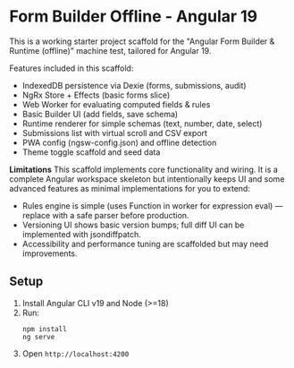 # Form Builder Offline - Angular 19

This is a working starter project scaffold for the "Angular Form Builder & Runtime (offline)" machine test, tailored for Angular 19.

Features included in this scaffold:

- IndexedDB persistence via Dexie (forms, submissions, audit)
- NgRx Store + Effects (basic forms slice)
- Web Worker for evaluating computed fields & rules
- Basic Builder UI (add fields, save schema)
- Runtime renderer for simple schemas (text, number, date, select)
- Submissions list with virtual scroll and CSV export
- PWA config (ngsw-config.json) and offline detection
- Theme toggle scaffold and seed data

**Limitations**
This scaffold implements core functionality and wiring. It is a complete Angular workspace skeleton but intentionally keeps UI and some advanced features as minimal implementations for you to extend:

- Rules engine is simple (uses Function in worker for expression eval) — replace with a safe parser before production.
- Versioning UI shows basic version bumps; full diff UI can be implemented with jsondiffpatch.
- Accessibility and performance tuning are scaffolded but may need improvements.

## Setup

1. Install Angular CLI v19 and Node (>=18)
2. Run:
   ```
   npm install
   ng serve
   ```
3. Open `http://localhost:4200`
